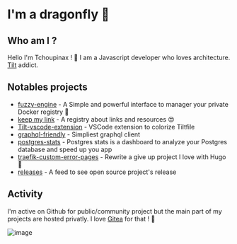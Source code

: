 # I'm a dragonfly 🐉

## Who am I ?

Hello I'm Tchoupinax ! 🦄 I am a Javascript developer who loves architecture. [Tilt](https://tilt.dev/) addict.

## Notables projects

- [fuzzy-engine](https://github.com/Tchoupinax/fuzzy-engine) - A Simple and powerful interface to manager your private Docker registry 🐳
- [keep my link](https://corentinfiloche.xyz/keep-my-link/search/validated/) - A registry about links and resources 😍
- [Tilt-vscode-extension](https://github.com/Tchoupinax/tilt-vscode-extension) - VSCode extension to colorize Tiltfile
- [graphql-friendly](https://github.com/Tchoupinax/graphql-friendly) - Simpliest graphql client
- [postgres-stats](https://github.com/Tchoupinax/postgres-stats) - Postgres stats is a dashboard to analyze your Postgres database and speed up you app 
- [traefik-custom-error-pages](https://github.com/Tchoupinax/traefik-custom-error-pages) - Rewrite a give up project I love with Hugo 💚
- [releases](http://releases.corentinfiloche.xyz/) - A feed to see open source project's release

## Activity

I'm active on Github for public/community project but the main part of my projects are hosted privatly. I love [Gitea](https://github.com/go-gitea/gitea) for that ! 🖤

![image](https://user-images.githubusercontent.com/9136206/133917420-dd4bb504-9f84-41ee-96e5-f08aba7c5908.png)

